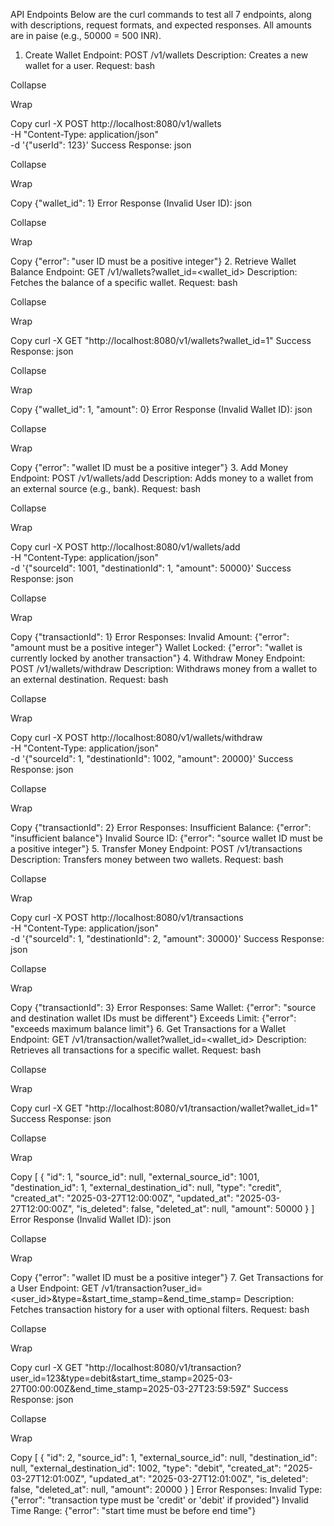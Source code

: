 API Endpoints
Below are the curl commands to test all 7 endpoints, along with descriptions, request formats, and expected responses. All amounts are in paise (e.g., 50000 = 500 INR).

1. Create Wallet
Endpoint: POST /v1/wallets
Description: Creates a new wallet for a user.
Request:
bash

Collapse

Wrap

Copy
curl -X POST http://localhost:8080/v1/wallets \
-H "Content-Type: application/json" \
-d '{"userId": 123}'
Success Response:
json

Collapse

Wrap

Copy
{"wallet_id": 1}
Error Response (Invalid User ID):
json

Collapse

Wrap

Copy
{"error": "user ID must be a positive integer"}
2. Retrieve Wallet Balance
Endpoint: GET /v1/wallets?wallet_id=<wallet_id>
Description: Fetches the balance of a specific wallet.
Request:
bash

Collapse

Wrap

Copy
curl -X GET "http://localhost:8080/v1/wallets?wallet_id=1"
Success Response:
json

Collapse

Wrap

Copy
{"wallet_id": 1, "amount": 0}
Error Response (Invalid Wallet ID):
json

Collapse

Wrap

Copy
{"error": "wallet ID must be a positive integer"}
3. Add Money
Endpoint: POST /v1/wallets/add
Description: Adds money to a wallet from an external source (e.g., bank).
Request:
bash

Collapse

Wrap

Copy
curl -X POST http://localhost:8080/v1/wallets/add \
-H "Content-Type: application/json" \
-d '{"sourceId": 1001, "destinationId": 1, "amount": 50000}'
Success Response:
json

Collapse

Wrap

Copy
{"transactionId": 1}
Error Responses:
Invalid Amount: {"error": "amount must be a positive integer"}
Wallet Locked: {"error": "wallet is currently locked by another transaction"}
4. Withdraw Money
Endpoint: POST /v1/wallets/withdraw
Description: Withdraws money from a wallet to an external destination.
Request:
bash

Collapse

Wrap

Copy
curl -X POST http://localhost:8080/v1/wallets/withdraw \
-H "Content-Type: application/json" \
-d '{"sourceId": 1, "destinationId": 1002, "amount": 20000}'
Success Response:
json

Collapse

Wrap

Copy
{"transactionId": 2}
Error Responses:
Insufficient Balance: {"error": "insufficient balance"}
Invalid Source ID: {"error": "source wallet ID must be a positive integer"}
5. Transfer Money
Endpoint: POST /v1/transactions
Description: Transfers money between two wallets.
Request:
bash

Collapse

Wrap

Copy
curl -X POST http://localhost:8080/v1/transactions \
-H "Content-Type: application/json" \
-d '{"sourceId": 1, "destinationId": 2, "amount": 30000}'
Success Response:
json

Collapse

Wrap

Copy
{"transactionId": 3}
Error Responses:
Same Wallet: {"error": "source and destination wallet IDs must be different"}
Exceeds Limit: {"error": "exceeds maximum balance limit"}
6. Get Transactions for a Wallet
Endpoint: GET /v1/transaction/wallet?wallet_id=<wallet_id>
Description: Retrieves all transactions for a specific wallet.
Request:
bash

Collapse

Wrap

Copy
curl -X GET "http://localhost:8080/v1/transaction/wallet?wallet_id=1"
Success Response:
json

Collapse

Wrap

Copy
[
    {
        "id": 1,
        "source_id": null,
        "external_source_id": 1001,
        "destination_id": 1,
        "external_destination_id": null,
        "type": "credit",
        "created_at": "2025-03-27T12:00:00Z",
        "updated_at": "2025-03-27T12:00:00Z",
        "is_deleted": false,
        "deleted_at": null,
        "amount": 50000
    }
]
Error Response (Invalid Wallet ID):
json

Collapse

Wrap

Copy
{"error": "wallet ID must be a positive integer"}
7. Get Transactions for a User
Endpoint: GET /v1/transaction?user_id=<user_id>&type=<type>&start_time_stamp=<start>&end_time_stamp=<end>
Description: Fetches transaction history for a user with optional filters.
Request:
bash

Collapse

Wrap

Copy
curl -X GET "http://localhost:8080/v1/transaction?user_id=123&type=debit&start_time_stamp=2025-03-27T00:00:00Z&end_time_stamp=2025-03-27T23:59:59Z"
Success Response:
json

Collapse

Wrap

Copy
[
    {
        "id": 2,
        "source_id": 1,
        "external_source_id": null,
        "destination_id": null,
        "external_destination_id": 1002,
        "type": "debit",
        "created_at": "2025-03-27T12:01:00Z",
        "updated_at": "2025-03-27T12:01:00Z",
        "is_deleted": false,
        "deleted_at": null,
        "amount": 20000
    }
]
Error Responses:
Invalid Type: {"error": "transaction type must be 'credit' or 'debit' if provided"}
Invalid Time Range: {"error": "start time must be before end time"}
